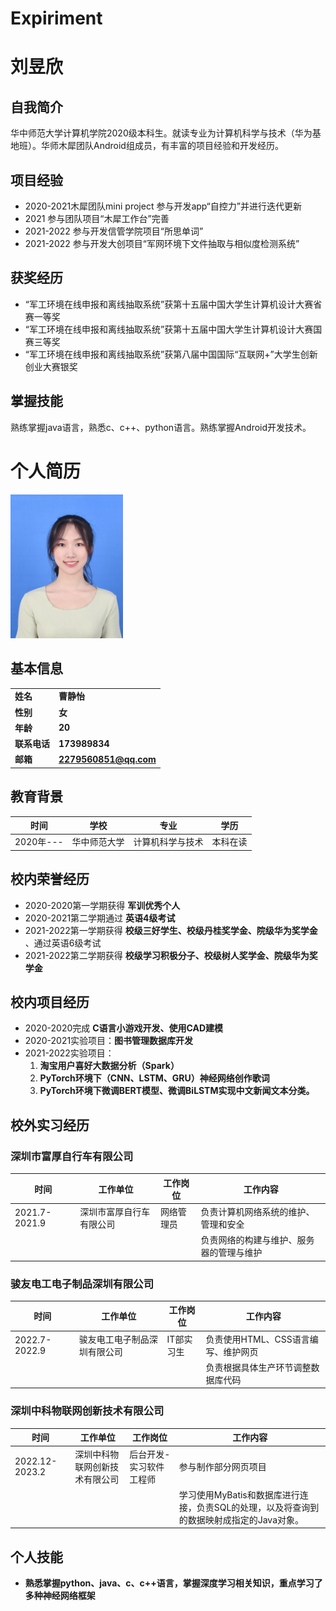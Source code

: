 # Expiriment

# 刘昱欣

## 自我简介

华中师范大学计算机学院2020级本科生。就读专业为计算机科学与技术（华为基地班）。华师木犀团队Android组成员，有丰富的项目经验和开发经历。

## 项目经验

+ 2020-2021木犀团队mini project 参与开发app“自控力”并进行迭代更新
+ 2021 参与团队项目“木犀工作台”完善
+ 2021-2022 参与开发信管学院项目“所思单词”
+ 2021-2022 参与开发大创项目“军网环境下文件抽取与相似度检测系统”

## 获奖经历

+ “军工环境在线申报和离线抽取系统”获第十五届中国大学生计算机设计大赛省赛一等奖
+ “军工环境在线申报和离线抽取系统”获第十五届中国大学生计算机设计大赛国赛三等奖
+ “军工环境在线申报和离线抽取系统”获第八届中国国际“互联网+”大学生创新创业大赛银奖

## 掌握技能

熟练掌握java语言，熟悉c、c++、python语言。熟练掌握Android开发技术。




# 个人简历

<img src="https://github.com/cao-jingyi/cjywh/blob/main/cjy.jpg?raw=true" width="180px">

## 基本信息

|                    |                                            |
| -------------------- | -------------------------------------------- |
| **姓名**     | **曹静怡**                           |
| **性别**     | **女**                               |
| **年龄**     | **20**                               |
| **联系电话** | **173989834**                        |
| **邮箱**     | **2279560851@qq.com**|



## 教育背景

| 时间      | 学校         | 专业             | 学历     |
| ----------- | -------------- | ------------------ | ---------- |
| 2020年--- | 华中师范大学 | 计算机科学与技术 | 本科在读 |

## 校内荣誉经历

* 2020-2020第一学期获得 **军训优秀个人**
* 2020-2021第二学期通过 **英语4级考试**
* 2021-2022第一学期获得  **校级三好学生、校级丹桂奖学金、院级华为奖学金** 、通过英语6级考试
* 2021-2022第二学期获得 **校级学习积极分子、校级树人奖学金、院级华为奖学金**

## 校内项目经历

* 2020-2020完成 **C语言小游戏开发、使用CAD建模**
* 2020-2021实验项目：**图书管理数据库开发**
* 2021-2022实验项目：
  1. **淘宝用户喜好大数据分析（Spark）**
  2. **PyTorch环境下（CNN、LSTM、GRU）神经网络创作歌词**
  3. **PyTorch环境下微调BERT模型、微调BiLSTM实现中文新闻文本分类。**

## 校外实习经历

### 深圳市富厚自行车有限公司

| 时间          | 工作单位                 | 工作岗位   | 工作内容                                 |
| --------------- | -------------------------- | ------------ | ------------------------------------------ |
| 2021.7-2021.9 | 深圳市富厚自行车有限公司 | 网络管理员 | 负责计算机网络系统的维护、管理和安全     |
|               |                          |            | 负责网络的构建与维护、服务器的管理与维护 |

### 骏友电工电子制品深圳有限公司

| 时间          | 工作单位                     | 工作岗位   | 工作内容                            |
| --------------- | ------------------------------ | ------------ | ------------------------------------- |
| 2022.7-2022.9 | 骏友电工电子制品深圳有限公司 | IT部实习生 | 负责使用HTML、CSS语言编写、维护网页 |
|               |                              |            | 负责根据具体生产环节调整数据库代码  |

### 深圳中科物联网创新技术有限公司

| 时间           | 工作单位                       | 工作岗位                | 工作内容                                                                                 |
| ---------------- | -------------------------------- | ------------------------- | ------------------------------------------------------------------------------------------ |
| 2022.12-2023.2 | 深圳中科物联网创新技术有限公司 | 后台开发-实习软件工程师 | 参与制作部分网页项目                                                                     |
|                |                                |                         | 学习使用MyBatis和数据库进行连接，负责SQL的处理，以及将查询到的数据映射成指定的Java对象。 |

## 个人技能

* **熟悉掌握python、java、c、c++语言，掌握深度学习相关知识，重点学习了多种神经网络框架**